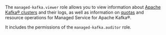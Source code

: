 The `managed-kafka.viewer` role allows you to view information about [Apache Kafka® clusters](../../managed-kafka/concepts/index.md) and their logs, as well as information on [quotas](../../managed-kafka/concepts/limits.md#mkf-quotas) and resource operations for Managed Service for Apache Kafka®.

It includes the permissions of the `managed-kafka.auditor` role.